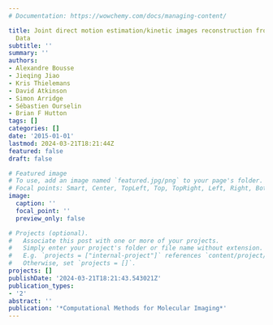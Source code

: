 ```yaml
---
# Documentation: https://wowchemy.com/docs/managing-content/

title: Joint direct motion estimation/kinetic images reconstruction from gated PET
  Data
subtitle: ''
summary: ''
authors:
- Alexandre Bousse
- Jieqing Jiao
- Kris Thielemans
- David Atkinson
- Simon Arridge
- Sébastien Ourselin
- Brian F Hutton
tags: []
categories: []
date: '2015-01-01'
lastmod: 2024-03-21T18:21:44Z
featured: false
draft: false

# Featured image
# To use, add an image named `featured.jpg/png` to your page's folder.
# Focal points: Smart, Center, TopLeft, Top, TopRight, Left, Right, BottomLeft, Bottom, BottomRight.
image:
  caption: ''
  focal_point: ''
  preview_only: false

# Projects (optional).
#   Associate this post with one or more of your projects.
#   Simply enter your project's folder or file name without extension.
#   E.g. `projects = ["internal-project"]` references `content/project/deep-learning/index.md`.
#   Otherwise, set `projects = []`.
projects: []
publishDate: '2024-03-21T18:21:43.543021Z'
publication_types:
- '2'
abstract: ''
publication: '*Computational Methods for Molecular Imaging*'
---
```

